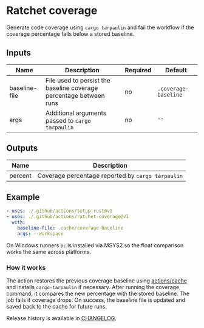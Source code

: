 # Ratchet coverage

Generate code coverage using `cargo tarpaulin` and fail the workflow if the
coverage percentage falls below a stored baseline.

## Inputs

| Name | Description | Required | Default |
| --- | --- | --- | --- |
| baseline-file | File used to persist the baseline coverage percentage between runs | no | `.coverage-baseline` |
| args | Additional arguments passed to `cargo tarpaulin` | no | `''` |

## Outputs

| Name | Description |
| --- | --- |
| percent | Coverage percentage reported by `cargo tarpaulin` |

## Example

```yaml
- uses: ./.github/actions/setup-rust@v1
- uses: ./.github/actions/ratchet-coverage@v1
  with:
    baseline-file: .cache/coverage-baseline
    args: --workspace
```

On Windows runners `bc` is installed via MSYS2 so the float comparison works
the same across platforms.

### How it works

The action restores the previous coverage baseline using
[actions/cache](https://github.com/actions/cache) and installs
`cargo-tarpaulin` if necessary. After running the coverage command, it compares
the new percentage with the stored baseline. The job fails if coverage drops.
On success, the baseline file is updated and saved back to the cache for future
runs.

Release history is available in [CHANGELOG](CHANGELOG.md).
